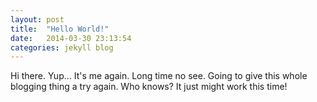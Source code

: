 ```yaml
---
layout: post
title:  "Hello World!"
date:   2014-03-30 23:13:54
categories: jekyll blog
---
```


Hi there. Yup... It's me again. Long time no see. Going to give this whole blogging thing a try again. Who knows? It just might work this time!
